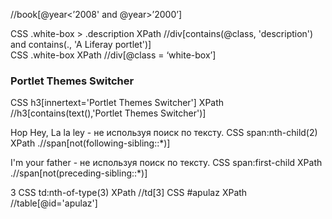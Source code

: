 //book[@year<’2008' and @year>’2000’]


<div class="description">
CSS  .white-box  > .description 
XPath  //div[contains(@class, 'description') and contains(., 'A Liferay portlet')]

<div class="white-box">
CSS  .white-box 
XPath  //div[@class = ‘white-box’]

<h3>Portlet Themes Switcher</h3>
CSS  h3[innertext='Portlet Themes Switcher']
XPath  //h3[contains(text(),'Portlet Themes Switcher')]

<span>Hop Hey, La la ley</span> - не используя поиск по тексту.
CSS  span:nth-child(2)
XPath  .//span[not(following-sibling::*)]

<span>I'm your father</span> - не используя поиск по тексту.
CSS  span:first-child
XPath  .//span[not(preceding-sibling::*)]

<td>3</td>
CSS  td:nth-of-type(3)
XPath  //td[3]

<table id="apulaz">
CSS  #apulaz 
XPath  //table[@id='apulaz']
 
